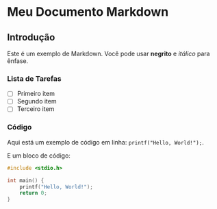 # Meu Documento Markdown

## Introdução 

Este é um exemplo de Markdown. Você pode usar **negrito** e *itálico* para ênfase.

### Lista de Tarefas

- [ ] Primeiro item
- [ ] Segundo item
- [ ] Terceiro item

### Código

Aqui está um exemplo de código em linha: `printf("Hello, World!");`.

E um bloco de código:

```c linenums="1"
#include <stdio.h>

int main() {
    printf("Hello, World!");
    return 0;
}
```